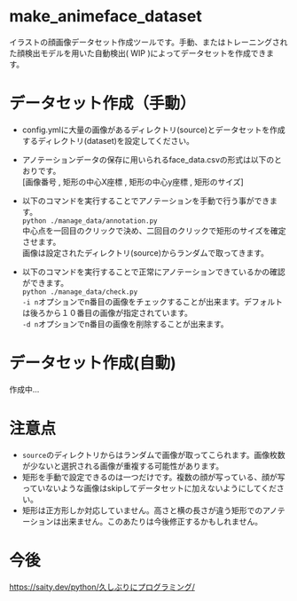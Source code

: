# make_animeface_dataset
イラストの顔画像データセット作成ツールです。手動、またはトレーニングされた顔検出モデルを用いた自動検出( WIP )によってデータセットを作成できます。

# データセット作成（手動）
- config.ymlに大量の画像があるディレクトリ(source)とデータセットを作成するディレクトリ(dataset)を設定してください。

- アノテーションデータの保存に用いられるface_data.csvの形式は以下のとおりです。  
  [画像番号 , 矩形の中心X座標 , 矩形の中心y座標 , 矩形のサイズ]

- 以下のコマンドを実行することでアノテーションを手動で行う事ができます。   
`python ./manage_data/annotation.py`  
中心点を一回目のクリックで決め、二回目のクリックで矩形のサイズを確定させます。  
画像は設定されたディレクトリ(source)からランダムで取ってきます。

- 以下のコマンドを実行することで正常にアノテーションできているかの確認ができます。    
  `python ./manage_data/check.py`  
`-i n`オプションでn番目の画像をチェックすることが出来ます。デフォルトは後ろから１０番目の画像が指定されています。  
`-d n`オプションでn番目の画像を削除することが出来ます。

# データセット作成(自動)
作成中...


# 注意点
- `source`のディレクトリからはランダムで画像が取ってこられます。画像枚数が少ないと選択される画像が重複する可能性があります。
- 矩形を手動で設定できるのは一つだけです。複数の顔が写っている、顔が写っていないような画像はskipしてデータセットに加えないようにしてください。
- 矩形は正方形しか対応していません。高さと横の長さが違う矩形でのアノテーションは出来ません。このあたりは今後修正するかもしれません。

# 今後
https://saity.dev/python/久しぶりにプログラミング/
